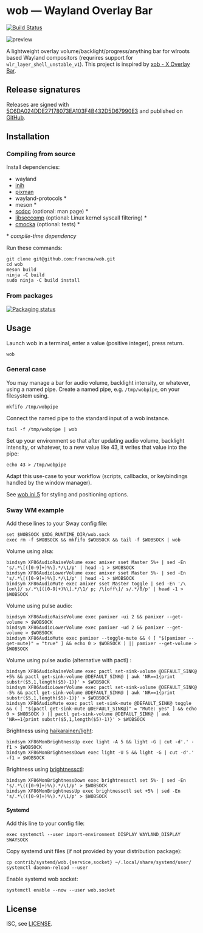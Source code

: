 # wob — Wayland Overlay Bar

[![Build Status](https://github.com/francma/wob/workflows/test/badge.svg)](https://github.com/francma/wob/actions)

![preview](https://martinfranc.eu/wob-preview.svg)

A lightweight overlay volume/backlight/progress/anything bar for wlroots based Wayland compositors (requrires support for `wlr_layer_shell_unstable_v1`). This project is inspired by [xob - X Overlay Bar](https://github.com/florentc/xob).

## Release signatures

Releases are signed with [5C6DA024DDE27178073EA103F4B432D5D67990E3](https://keys.openpgp.org/vks/v1/by-fingerprint/5C6DA024DDE27178073EA103F4B432D5D67990E3) and published on [GitHub](https://github.com/francma/wob/releases).

## Installation

### Compiling from source

Install dependencies:

- wayland
- [inih](https://github.com/benhoyt/inih)
- [pixman](http://www.pixman.org/)
- wayland-protocols \*
- meson \*
- [scdoc](https://git.sr.ht/~sircmpwn/scdoc) (optional: man page) \*
- [libseccomp](https://github.com/seccomp/libseccomp) (optional: Linux kernel syscall filtering) \*
- [cmocka](https://cmocka.org/) (optional: tests) \*

\* _compile-time dependency_

Run these commands:

```
git clone git@github.com:francma/wob.git
cd wob
meson build
ninja -C build
sudo ninja -C build install
```

### From packages

[![Packaging status](https://repology.org/badge/tiny-repos/wob.svg)](https://repology.org/project/wob/versions)

## Usage

Launch wob in a terminal, enter a value (positive integer), press return.

```
wob
```

### General case

You may manage a bar for audio volume, backlight intensity, or whatever, using a named pipe. Create a named pipe, e.g. `/tmp/wobpipe`, on your filesystem using.

```
mkfifo /tmp/wobpipe
```

Connect the named pipe to the standard input of a wob instance.

```
tail -f /tmp/wobpipe | wob
```

Set up your environment so that after updating audio volume, backlight intensity, or whatever, to a new value like 43, it writes that value into the pipe:

```
echo 43 > /tmp/wobpipe
```

Adapt this use-case to your workflow (scripts, callbacks, or keybindings handled by the window manager).

See [wob.ini.5](https://github.com/francma/wob/blob/master/wob.ini.5.scd) for styling and positioning options.

### Sway WM example

Add these lines to your Sway config file:

```
set $WOBSOCK $XDG_RUNTIME_DIR/wob.sock
exec rm -f $WOBSOCK && mkfifo $WOBSOCK && tail -f $WOBSOCK | wob
```

Volume using alsa:

```
bindsym XF86AudioRaiseVolume exec amixer sset Master 5%+ | sed -En 's/.*\[([0-9]+)%\].*/\1/p' | head -1 > $WOBSOCK
bindsym XF86AudioLowerVolume exec amixer sset Master 5%- | sed -En 's/.*\[([0-9]+)%\].*/\1/p' | head -1 > $WOBSOCK
bindsym XF86AudioMute exec amixer sset Master toggle | sed -En '/\[on\]/ s/.*\[([0-9]+)%\].*/\1/ p; /\[off\]/ s/.*/0/p' | head -1 > $WOBSOCK
```

Volume using pulse audio:

```
bindsym XF86AudioRaiseVolume exec pamixer -ui 2 && pamixer --get-volume > $WOBSOCK
bindsym XF86AudioLowerVolume exec pamixer -ud 2 && pamixer --get-volume > $WOBSOCK
bindsym XF86AudioMute exec pamixer --toggle-mute && ( [ "$(pamixer --get-mute)" = "true" ] && echo 0 > $WOBSOCK ) || pamixer --get-volume > $WOBSOCK
```

Volume using pulse audio (alternative with pactl) :

```
bindsym XF86AudioRaiseVolume exec pactl set-sink-volume @DEFAULT_SINK@ +5% && pactl get-sink-volume @DEFAULT_SINK@ | awk 'NR==1{print substr($5,1,length($5)-1)}' > $WOBSOCK
bindsym XF86AudioLowerVolume exec pactl set-sink-volume @DEFAULT_SINK@ -5% && pactl get-sink-volume @DEFAULT_SINK@ | awk 'NR==1{print substr($5,1,length($5)-1)}' > $WOBSOCK
bindsym XF86AudioMute exec pactl set-sink-mute @DEFAULT_SINK@ toggle && ( [ "$(pactl get-sink-mute @DEFAULT_SINK@)" = "Mute: yes" ] && echo 0 > $WOBSOCK ) || pactl get-sink-volume @DEFAULT_SINK@ | awk 'NR==1{print substr($5,1,length($5)-1)}' > $WOBSOCK
```

Brightness using [haikarainen/light](https://github.com/haikarainen/light):

```
bindsym XF86MonBrightnessUp exec light -A 5 && light -G | cut -d'.' -f1 > $WOBSOCK
bindsym XF86MonBrightnessDown exec light -U 5 && light -G | cut -d'.' -f1 > $WOBSOCK
```

Brightness using [brightnessctl](https://github.com/Hummer12007/brightnessctl):

```
bindsym XF86MonBrightnessDown exec brightnessctl set 5%- | sed -En 's/.*\(([0-9]+)%\).*/\1/p' > $WOBSOCK
bindsym XF86MonBrightnessUp exec brightnessctl set +5% | sed -En 's/.*\(([0-9]+)%\).*/\1/p' > $WOBSOCK
```

#### Systemd

Add this line to your config file:

```
exec systemctl --user import-environment DISPLAY WAYLAND_DISPLAY SWAYSOCK
```

Copy systemd unit files (if not provided by your distribution package):

```
cp contrib/systemd/wob.{service,socket} ~/.local/share/systemd/user/
systemctl daemon-reload --user
```

Enable systemd wob socket:

```
systemctl enable --now --user wob.socket
```

## License

ISC, see [LICENSE](/LICENSE).
